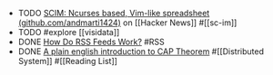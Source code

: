 - TODO [SCIM: Ncurses based, Vim-like spreadsheet (github.com/andmarti1424)](https://news.ycombinator.com/item?id=40876848) on [[Hacker News]] #[[sc-im]]
- TODO #explore [[visidata]]
- DONE [How Do RSS Feeds Work?](https://rss.com/blog/how-do-rss-feeds-work/) #RSS
- DONE [A plain english introduction to CAP Theorem](http://ksat.me/a-plain-english-introduction-to-cap-theorem) #[[Distributed System]] #[[Reading List]]
